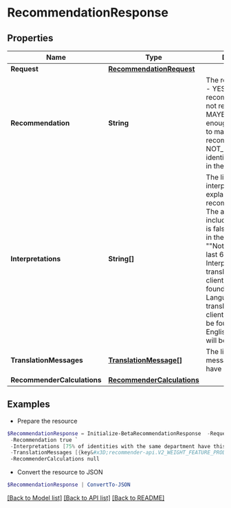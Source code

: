 # RecommendationResponse
## Properties

Name | Type | Description | Notes
------------ | ------------- | ------------- | -------------
**Request** | [**RecommendationRequest**](RecommendationRequest.md) |  | [optional] 
**Recommendation** | **String** | The recommendation - YES if the access is recommended, NO if not recommended, MAYBE if there is not enough information to make a recommendation, NOT_FOUND if the identity is not found in the system | [optional] 
**Interpretations** | **String[]** | The list of interpretations explaining the recommendation. The array is empty if includeInterpretations is false or not present in the request. e.g. - [ &quot;&quot;Not approved in the last 6 months.&quot;&quot; ]. Interpretations will be translated using the client&#39;s locale as found in the Accept-Language header. If a translation for the client&#39;s locale cannot be found, the US English translation will be returned. | [optional] 
**TranslationMessages** | [**TranslationMessage[]**](TranslationMessage.md) | The list of translation messages, if they have been requested. | [optional] 
**RecommenderCalculations** | [**RecommenderCalculations**](RecommenderCalculations.md) |  | [optional] 

## Examples

- Prepare the resource
```powershell
$RecommendationResponse = Initialize-BetaRecommendationResponse  -Request null `
 -Recommendation true `
 -Interpretations [75% of identities with the same department have this access. This information had a high impact on the overall score., 67% of identities with the same peer group have this access. This information had a low impact on the overall score., 42% of identities with the same location have this access. This information had a low impact on the overall score.] `
 -TranslationMessages [{key&#x3D;recommender-api.V2_WEIGHT_FEATURE_PRODUCT_INTERPRETATION_HIGH, values&#x3D;[75, department]}] `
 -RecommenderCalculations null
```

- Convert the resource to JSON
```powershell
$RecommendationResponse | ConvertTo-JSON
```

[[Back to Model list]](../README.md#documentation-for-models) [[Back to API list]](../README.md#documentation-for-api-endpoints) [[Back to README]](../README.md)

